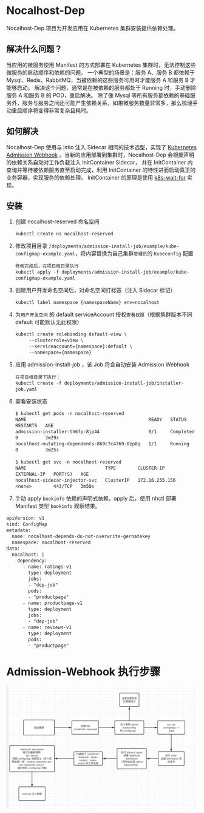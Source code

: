 # Nocalhost-Dep
Nocalhost-Dep 项目为开发应用在 Kubernetes 集群安装提供依赖处理。

## 解决什么问题？
当应用的微服务使用 Manifest 的方式部署在 Kubernetes 集群时，无法控制这些微服务的启动顺序和依赖的问题。
一个典型的场景是：服务 A、服务 B 都依赖于 Mysql、Redis、RabbitMQ，当被依赖的这些服务可用时才能服务 A 和服务 B 才能够启动。
解决这个问题，通常是在被依赖的服务都处于 Running 时，手动删除服务 A 和服务 B 的 POD，重启解决。
除了像 Mysql 等所有服务都依赖的基础服务外，服务与服务之间还可能产生依赖关系，如果微服务数量非常多，那么梳理手动重启顺序将变得非常复杂且耗时。

## 如何解决
Nocalhost-Dep 使用与 Istio 注入 Sidecar 相同的技术选型，实现了 [Kubernetes Admission Webhook](https://kubernetes.io/zh/docs/reference/access-authn-authz/extensible-admission-controllers/)
。当新的应用部署到集群时，Nocalhost-Dep 会根据声明的依赖关系自动对工作负载注入 InitContainer Sidecar，
并在 InitContainer 内查询并等待被依赖服务直至启动完成，利用 InitContainer 的特性进而启动真正的业务容器，实现服务的依赖处理。
InitContainer 的原理是使用 [k8s-wait-for](https://github.com/groundnuty/k8s-wait-for) 实现。

## 安装
1. 创建 nocalhost-reserved 命名空间
   ```
   kubectl create ns nocalhost-reserved
   ```
2. 修改项目目录 `/deployments/admission-install-job/example/kube-configmap-example.yaml`，将内容替换为自己集群`管理员`的 `Kubeconfig` 配置
   ```
   修改完成后，在项目根目录执行
   kubectl apply -f deployments/admission-install-job/example/kube-configmap-example.yaml
   ```
3. 创建用户开发命名空间后，对命名空间打标签（注入 Sidecar 标记）
   ```
   kubectl label namespace {namespaceName} env=nocalhost
   ```
4. 为`用户开发空间` 的 default serviceAccount 授权`查看权限`（根据集群版本不同 default 可能默认无此权限）
   ```
   kubectl create rolebinding default-view \
        --clusterrole=view \
        --serviceaccount={namespace}:default \
        --namespace={namespace}
   ```
5. 应用 admission-install-job ，该 Job 将会自动安装 Admission Webhook
   ```
   在项目根目录下执行：
   kubectl create -f deployments/admission-install-job/installer-job.yaml
   ```
6. 查看安装状态
   ```
   $ kubectl get pods -n nocalhost-reserved
   NAME                                             READY   STATUS      RESTARTS   AGE
   admission-installer-th6fp-8jp44                  0/1     Completed   0          3m29s
   nocalhost-mutating-dependents-869c7c4769-8zp8q   1/1     Running     0          3m25s
   
   $ kubectl get svc -n nocalhost-reserved
   NAME                             TYPE        CLUSTER-IP       EXTERNAL-IP   PORT(S)   AGE
   nocalhost-sidecar-injector-svc   ClusterIP   172.16.255.156   <none>        443/TCP   3m50s
   ```
7. 手动 apply `bookinfo` 依赖的声明式依赖，apply 后，使用 nhctl 部署 Manifest 类型 `bookinfo` 观察结果。

```
apiVersion: v1
kind: ConfigMap
metadata:
  name: nocalhost-depends-do-not-overwrite-gernatekey
  namespace: nocalhost-reserved
data:
  nocalhost: |
    dependency:
      - name: ratings-v1
        type: deployment
        jobs:
        - "dep-job"
        pods:
        - "productpage"
      - name: productpage-v1
        type: deployment
        jobs:
        - "dep-job"
      - name: reviews-v1
        type: deployment
        pods:
        - "productpage"
```

# Admission-Webhook 执行步骤
![](./images/admission-webhook.png)